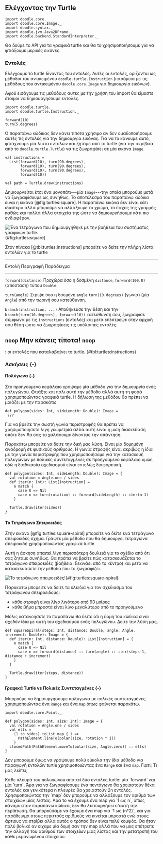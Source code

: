 ## Ελέγχοντας την Turtle

```tut:invisible
import doodle.core._
import doodle.core.Image._
import doodle.syntax._
import doodle.jvm.Java2DFrame._
import doodle.backend.StandardInterpreter._
```

Θα δούμε το API για τα γραφικά turtle και θα το χρησιμοποιήσουμε για να φτιάξουμε μερικές εικόνες.


### Εντολές

Ελέγχουμε το turtle δίνοντάς του εντολές.
Αυτές οι εντολές, ορίζονται ως μέθοδοι του αντικειμένου `doodle.turtle.Instruction` (παρόμοια με τις μεθόδους του αντικειμένου `doodle.core.Image` για δημιουργία εικόνων).

Αφού εισάγουμε τις μεθόδους αυτές με την χρήση του import θα είμαστε έτοιμοι να δημιουργήσουμε εντολές.

```tut:silent:book
import doodle.turtle._
import doodle.turtle.Instruction._
```
```tut:book
forward(10)
turn(5.degrees)
```

Ο παραπάνω κώδικας δεν κάνει τίποτα χρήσιμο αν δεν ομαδοποιήσουμε αυτές τις εντολές για την δημιουργία εικόνας.
Για να το κάνουμε αυτό, φτιάχνουμε μία λίστα εντολών και ζητάμε από το turtle (για την ακρίβεια από το `doodle.turtle.Turtle`) να τις ζωγραφίσει σε μία εικόνα `Image`.

```tut:silent:book
val instructions = 
  List(forward(10), turn(90.degrees), 
       forward(10), turn(90.degrees), 
       forward(10), turn(90.degrees), 
       forward(10))

val path = Turtle.draw(instructions)
```

Δημιουργείται έτσι ένα μονοπάτι---μία `Image`---την οποία μπορούμε μετά να ζωγραφίσουμε ως συνήθως.
Το αποτέλεσμα του παραπάνω κώδικα είναι η εικόνα [@fig:turtles:square].
Η παραπάνω εικόνα δεν είναι κάτι ιδιαίτερο αλλά μπορούμε να αλλάξουμε το χρώμα, το πάχος της γραμμής καθώς και πολλά άλλα στοιχεία της ώστε να δημιουργήσουμε κάτι πιο ενδιαφέρον.

![Ένα τετράγωνο που δημιουργήθηκε με την βοήθεια του συστήματος γραφικών turtle.](src/pages/turtles/square.pdf+svg){#fig:turtles:square}

Στον πίνακα [@tbl:turtles:instructions] μπορείτε να δείτε την πλήρη λίστα εντολών για το turtle

------------------------------------------------------------------------------------------------
Εντολή                     Περιγραφή                            Παράδειγμα
-------------------------- ------------------------------------ --------------------------------
`forward(distance)`        Προχώρα όσο η δοσμένη `distance`,     `forward(100.0)`
                           (απόσταση) τύπου `Double`.

`turn(angle)`              Στρίψε όσο η δοσμένη `angle`          `turn(10.degrees)`
                           (γωνία) (μία `Angle`) από την
                           τωρινή σου κατεύθυνση.

`branch(instruction, ...)` Αποθήκευσε την θέση και την            `branch(turn(10.degrees), forward(10))`
                           κατεύθυνσή σου, ζωγράφισε σύμφωνα
                           με τις `instructions` (εντολές) και
                           μετά επέστρεψε στην αρχική σου θέση
                           ώστε να ζωγραφίσεις τις υπόλοιπες
                           εντολές.
                                  
`noop`                     Μην κάνεις τίποτα!                          `noop`
------------------------------------------------------------------------------------------------

: οι εντολές που καταλαβαίνει το turtle. {#tbl:turtles:instructions}

### Ασκήσεις {-}

#### Πολύγωνα {-}

Στο προηγούμενο κεφάλαιο γράψαμε μία μέθοδο για την δημιουργία ενός πολυγώνου. Φτιάξτε και πάλι αυτή την μέθοδο αλλά αυτή τη φορά χρησιμοποιώντας γραφικά turtle. Η δήλωση της μεθόδου θα πρέπει να μοιάζει με την παρακάτω

```tut:silent:book
def polygon(sides: Int, sideLength: Double): Image =
 ???
```

Για να βρείτε την σωστή γωνία περιστροφής θα πρέπει να χρησιμοποιήσετε λίγη γεωμετρία αλλά αυτή είναι η μισή διασκέδαση οπότε δεν θα σας το χαλάσουμε δίνοντας την απάντηση.

<div class="solution">
Παρακάτω μπορείτε να δείτε την δική μας λύση. Είναι μία δομημένη αναδρομή σε φυσικούς αριθμούς. Η γωνία στροφής είναι ακριβώς η ίδια με την γωνία περιστροφής που χρησιμοποιήσαμε για την κατασκευή πολυγώνων με πολικές συντεταγμένες σε προηγούμενο κεφάλαιο ομώς εδώ η διαδικασία σχεδιασμού είναι εντελώς διαφορετική.

```tut:silent:book
def polygon(sides: Int, sideLength: Double): Image = {
  val rotation = Angle.one / sides
  def iter(n: Int): List[Instruction] =
    n match {
      case 0 => Nil
      case n => turn(rotation) :: forward(sideLength) :: iter(n-1)
    }

  Turtle.draw(iter(sides))
}
```
</div>


#### Το Τετράγωνο Σπειροειδές

Στην εικόνα [@fig:turtles:square-spiral] μπορείτε να δείτε ένα τετράγωνο σπειροειδές σχήμα. Γράψτε μία μέθοδο που θα δημιουργεί τετράγωνα σπειροειδή χρησιμοποιώντας γραφικά turtle.

Αυτή η άσκηση απαιτεί λίγη περισσότερη δουλειά για το σχέδιο από ότι σας ζητάμε συνήθως. Θα πρέπει να βρείτε πώς κατασκευάζεται το τετράγωνο σπειροειδές (βοήθεια: ξεκινάει από το κέντρο) και μετά να κατασκευάσετε την μέθοδο που το ζωγραφίζει.

![Το τετράγωνο σπειροειδές!](src/pages/turtles/square-spiral.pdf+svg){#fig:turtles:square-spiral}

<div class="solution">
Παρακάτω μπορείτε να δείτε τα κλειδιά για τον σχεδιασμό του τετράγωνου σπειροειδούς:

- κάθε στροφή είναι λίγο λιγότερο από 90 μοίρες
- κάθε βήμα μπροστά είναι λίγο μεγαλύτερο από το προηγούμενο

Μόλις κατανοήσετε το παραπάνω θα δείτε ότι η δομή του κώδικα είναι σχεδόν ίδια με αυτή του σχεδιασμού ενός πολυγώνου. Δείτε την λύση μας.

```tut:book
def squareSpiral(steps: Int, distance: Double, angle: Angle, increment: Double): Image = {
  def iter(n: Int, distance: Double): List[Instruction] = {
    n match {
      case 0 => Nil
      case n => forward(distance) :: turn(angle) :: iter(steps-1, distance + increment)
    }
  }

  Turtle.draw(iter(steps, distance))
}
```
</div>

#### Γραφικά Turtle vs Πολικές Συντεταγμένες {-}

Μπορούμε να δημιουργήσουμε πολύγωνα με πολικές συντεταγμένες χρησιμοποιώντας ένα `Range` και ένα `map` όπως φαίνεται παρακάτω.

```tut:silent:book
import doodle.core.Point._

def polygon(sides: Int, size: Int): Image = {
  val rotation = Angle.one / sides
  val elts =
    (1 to sides).toList.map { i =>
      PathElement.lineTo(polar(size, rotation * i))
    }
  closedPath(PathElement.moveTo(polar(size, Angle.zero)) :: elts)
}
```

Δεν μπορούμε όμως να γράψουμε πολύ εύκολα την ίδια μέθοδο για παραγωγή εντολών turtle χρησιμοποιώντας ένα `Range` και ένα `map`. Γιατί; Τι μας λείπει;

<div class="solution">
Κάθε πλευρά του πολυγώνου απαιτεί δύο εντολές turtle: μία `forward` και μία `turn`. Άρα για να ζωγραφίσουμε ένα πεντάγωνο θα χρειαστούν δέκα εντολές και γενικότερα n πλευρές θα χρειαστούν 2n εντολές.
Χρησιμοποιώντας την `map` δεν μπορούμε να αλλάξουμε τον αριθμό των στοιχείων μίας λίστας. Άρα το να έχουμε ένα map για `1 ως n`, όπως κάναμε στον παραπάνω κώδικα, δεν θα λειτουργήσει σ'αυτή την περίπτωση. Θα μπορούσαμε να έχουμε ένα map για `1 ως (n*2)`, και για παράδειγμα στους περιττούς αριθμούς να κινείται μπροστά ενώ στους άρτιους να στρίβει αλλά αυτός ο τρόπος δεν είναι πολύ κομψός. Θα ήταν πολύ βολικό αν είχαμε μία δομή σαν την map αλλά που να μας επέτρεπε την αλλαγή του αριθμού των στοιχείων μίας λίστας και την μετατροπή του κάθε μεμονωμένου στοιχείου.
</div>
